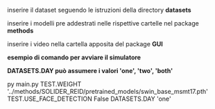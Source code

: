inserire il dataset seguendo le istruzioni della directory **datasets**

inserire i modelli pre addestrati nelle rispettive cartelle nel package **methods**

inserire i video nella cartella apposita del package **GUI**


**esempio di comando per avviare il simulatore**

**DATASETS.DAY può assumere i valori 'one', 'two', 'both'**


py main.py TEST.WEIGHT '../methods/SOLIDER_REID/pretrained_models/swin_base_msmt17.pth' TEST.USE_FACE_DETECTION False DATASETS.DAY 'one'
